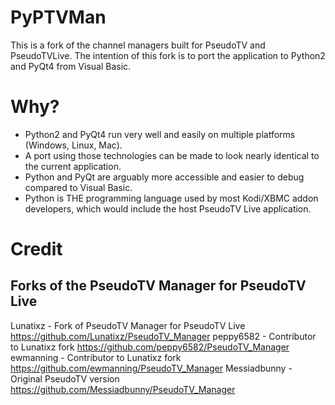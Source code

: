 PyPTVMan
========
This is a fork of the channel managers built for PseudoTV and PseudoTVLive. The intention of this fork is to port the application to Python2 and PyQt4 from Visual Basic.

Why?
====
- Python2 and PyQt4 run very well and easily on multiple platforms (Windows, Linux, Mac).
- A port using those technologies can be made to look nearly identical to the current application.
- Python and PyQt are arguably more accessible and easier to debug compared to Visual Basic.
- Python is THE programming language used by most Kodi/XBMC addon developers, which would include the host PseudoTV Live application.

Credit
======
Forks of the PseudoTV Manager for PseudoTV Live
-----------------------------------------------
Lunatixz - Fork of PseudoTV Manager for PseudoTV Live
https://github.com/Lunatixz/PseudoTV_Manager
peppy6582 - Contributor to Lunatixz fork
https://github.com/peppy6582/PseudoTV_Manager
ewmanning - Contributor to Lunatixz fork
https://github.com/ewmanning/PseudoTV_Manager
Messiadbunny - Original PseudoTV version
https://github.com/Messiadbunny/PseudoTV_Manager